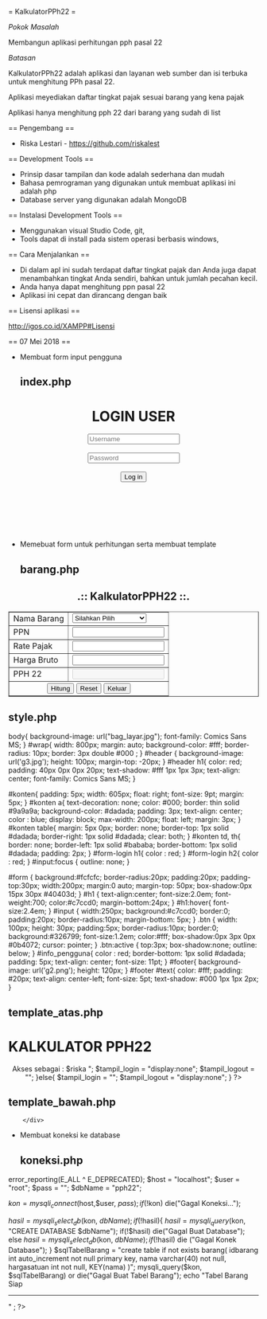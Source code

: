= KalkulatorPPh22 =

*Pokok Masalah* 

Membangun aplikasi perhitungan pph pasal 22

*Batasan*

KalkulatorPPh22 adalah aplikasi dan layanan web sumber dan isi terbuka untuk 
menghitung PPh pasal 22.

Aplikasi meyediakan daftar tingkat pajak sesuai barang yang kena pajak

Aplikasi hanya menghitung pph 22 dari barang yang sudah di list

== Pengembang ==

* Riska Lestari - https://github.com/riskalest


== Development Tools ==

* Prinsip dasar tampilan dan kode adalah sederhana dan mudah
* Bahasa pemrograman yang digunakan untuk membuat aplikasi ini adalah php
* Database server yang digunakan adalah MongoDB

== Instalasi Development Tools ==

* Menggunakan visual Studio Code, git, 
* Tools dapat di install pada sistem operasi berbasis windows,

== Cara Menjalankan ==

* Di dalam apl ini sudah terdapat daftar tingkat pajak dan Anda juga dapat menambahkan tingkat Anda sendiri, bahkan untuk jumlah pecahan kecil.
* Anda hanya dapat menghitung ppn pasal 22
* Aplikasi ini cepat dan dirancang dengan baik

== Lisensi aplikasi ==

http://igos.co.id/XAMPP#Lisensi

== 07 Mei 2018 ==

* Membuat form input pengguna
  ## index.php
  <?php include_once ('template_atas.php'); ?>
	<head>
        <title>Aplikasi Perhitungan PPh 22</title>
        <link rel="stylesheet" href="style.css">
    </head>
<body>
   <form method="post" action="barang.php">
   <center>
   <div id="form-login">
      <h1>LOGIN USER</h1>
      <input placeholder="Username" type="text"/> <br/>  <br/> 
      <input placeholder="Password" type="password"/> <br/>  <br/>  
      <button class="btn">Log in</button> <br/> <br/> <br/> <br/> <br/> <br/> <br/> 
	  </center>
	</div>
   </form> 
</body>

<?php include_once ('template_bawah.php') ; ?>


* Memebuat form untuk perhitungan serta membuat template
  ## barang.php
  <?php include_once ('template_atas.php'); ?>
	<head>
        <title>Aplikasi Perhitungan PPh 22</title>
        <link rel="stylesheet" href="style.css">
    </head>
<?php 
include "koneksi.php";
$sql = "select * from barang where idbarang order by idbarang desc";
$hasil = mysqli_query($kon, $sql);
if(!$hasil)
	die("Gagal query..". mysqli_error()); ?>
<body>
<form action="barang.php" method="post">
<center>
<div id="form-login">
<h2>.:: KalkulatorPPH22 ::.</h2>
<table border="1">
	<tr>
	<td>Nama Barang</td>
	<td><select name="barang">  
	<option value="">Silahkan Pilih</option>  
	<option value="kertas">Kertas</option>  
	<option value="baja">Baja</option>  
	<option value="otomotif">Otomotif</option>  
	<option value="rokok">Rokok</option>  
	<option value="bbnnonpemerintah">BBM non Pemerintah</option>  
	<option value="bbmpemerintah">BBM Pemerintah</option>  
	<option value="gas">Gas, LPG, Pelumas</option>  
	</select></td>
	</tr>
	<tr>
	<td>PPN</td>
	<td><input type="text" name="ppn" /></td>
	</tr>
	<tr>
	<td>Rate Pajak</td>
	<td><input type="text" name="ratepajak" /></td>
	</tr>
	<tr>
	<td>Harga Bruto</td>
	<td><input type="text" name="hargabruto" /></td>
	</tr>
	<tr>
	<td>PPH 22</td>
	<td><input type="text" name="pph22" disabled/></td>
	</tr>
	<tr>
	<td colspan="2" align="center">
	<input type="button" value="Hitung" name="proses" />
	<input type="reset" value="Reset" name="reset" />
	<input type="button" value="Keluar"/>
	</td>
	</tr>
</table>
</form>
</center>
</div> 
</body>

<?php include_once ('template_bawah.php') ; ?>

## style.php
body{
    background-image: url("bag_layar.jpg");
	font-family: Comics Sans MS;
}
#wrap{
    width: 800px;
	margin: auto;
	background-color: #fff;
	border-radius: 10px;
	border: 3px double #000 ;
}
#header {
    background-image: url('g3.jpg');
	height: 100px;
	margin-top: -20px;
}
#header h1{
	color: red;
	padding: 40px 0px 0px 20px;
	text-shadow: #fff 1px 1px 3px;
	text-align: center;
	font-family: Comics Sans MS;
}

#konten{
	padding: 5px;
	width: 605px;
	float: right;
	font-size: 9pt;
	margin: 5px;
}
#konten a{
	text-decoration: none;
	color: #000;
	border: thin solid #9a9a9a;
	background-color: #dadada;
	padding: 3px;
	text-align: center;
	color : blue;
	display: block;
	max-width: 200px;
	float: left;
	margin: 3px;
}
#konten table{
	margin: 5px 0px;
	border: none;
	border-top: 1px solid #dadada;
	border-right: 1px solid #dadada;
	clear: both;
}
#konten td, th{
	border: none;
	border-left: 1px  solid #bababa;
	border-bottom: 1px solid #dadada;
	padding: 2px;
}
#form-login h1{
color : red;
}
#form-login h2{
color : red;
}
#input:focus {
outline: none;
}

#form {
background:#fcfcfc;
border-radius:20px;
padding:20px;
padding-top:30px;
width:200px;
margin:0 auto;
margin-top: 50px;
box-shadow:0px 15px 30px #40403d;
}
#h1 {
text-align:center;
font-size:2.0em;
font-weight:700;
color:#c7ccd0;
margin-bottom:24px;
}
#h1:hover{
font-size:2.4em;
}
#input {
width:250px;
background:#c7ccd0;
border:0;
padding:20px;
border-radius:10px;
margin-bottom: 5px;
}
.btn {
width: 100px;
height: 30px;
padding:5px;
border-radius:10px;
border:0;
background:#326799;
font-size:1.2em;
color:#fff;
box-shadow:0px 3px 0px #0b4072;
cursor: pointer;
}
.btn:active {
top:3px;
box-shadow:none;
outline: below;
}
#info_pengguna{
	color : red;
	border-bottom: 1px solid #dadada;
	padding: 5px;
	text-align: center;
	font-size: 11pt;
}
#footer{
	background-image: url('g2.png');
	height: 120px;
}
#footer #text{
	color: #fff;
	padding: #20px;
	text-align: center-left;
	font-size: 5pt;
	text-shadow: #000 1px 1px 2px;
}

## template_atas.php
<?php
	@session_start();
	$pengguna= isset($_SESSION["user"]) ? $_SESSION["user"] : "" ;
	$nama_lengkap = isset($_SESSION["riska"]) ? $_SESSION["riska"] : "" ;
	$akses = isset($_SESSION["akses"]) ? $_SESSION["akses"] : "pinjam" ;
	if($akses == "perpus"){
		$riska = "Operator perpus";
	}else{
		$riska = "Peminjam";
	}
?>
<!doctype html>
<html>
    <head>
        <title>KALKULATOR PPH22</title>
        <link rel="stylesheet" href="style.css">
    </head>
	<body>
        <div id="header">
            <h1>KALKULATOR PPH22</h1>
		</div>
		<div style="clear: both"></div>
        <div id="info_pengguna">
		<center>
			<?php
			if(!empty($pengguna)){
				echo "Sedang login sebagai : $pengguna, 
					  Nama lengkap : $nama_lengkap <br/>
					  Akses sebagai : $riska ";
				$tampil_login = "display:none";
				$tampil_logout = "";
			}else{
				$tampil_login = "";
				$tampil_logout = "display:none";
			}
			?>
			</center>
		</div>
    
   ## template_bawah.php
     	</div>
</div>
<div style="clear: both"></div>
<div id="footer">
    <div id="text">
</div>
</div>
</div>
</body>
</html>

* Membuat koneksi ke database
  ## koneksi.php
  <?php
error_reporting(E_ALL ^ E_DEPRECATED);
$host = "localhost";
$user = "root";
$pass = "";
$dbName = "pph22";

$kon = mysqli_connect($host,$user, $pass);
if(!$kon)
	die("Gagal Koneksi...");
	
$hasil = mysqli_select_db($kon, $dbName);
if(!$hasil){
	$hasil = mysqli_query($kon, "CREATE DATABASE $dbName");
	if(!$hasil)
		die("Gagal Buat Database");
	else 
		$hasil = mysqli_select_db($kon, $dbName);
		if(!$hasil) die ("Gagal Konek Database");
}
$sqlTabelBarang = "create table if not exists barang(
				idbarang int auto_increment not null primary key,
				nama varchar(40) not null,
				hargasatuan int not null,
				KEY(nama) )";				
mysqli_query($kon, $sqlTabelBarang) or die("Gagal Buat Tabel Barang");
echo "Tabel Barang Siap <hr/>" ;
?>
